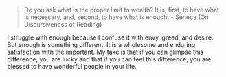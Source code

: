> Do you ask what is the proper limit to wealth? It is, first, to have what is necessary, and, second, to have what is enough. - Seneca (On Discursiveness of Reading)

I struggle with enough because I confuse it with envy, greed, and desire. But enough is something different. It is a wholesome and enduring satisfaction with the important. My take is that if you can glimpse this difference, you are lucky and that if you can feel this difference, you are blessed to have wonderful people in your life. 
